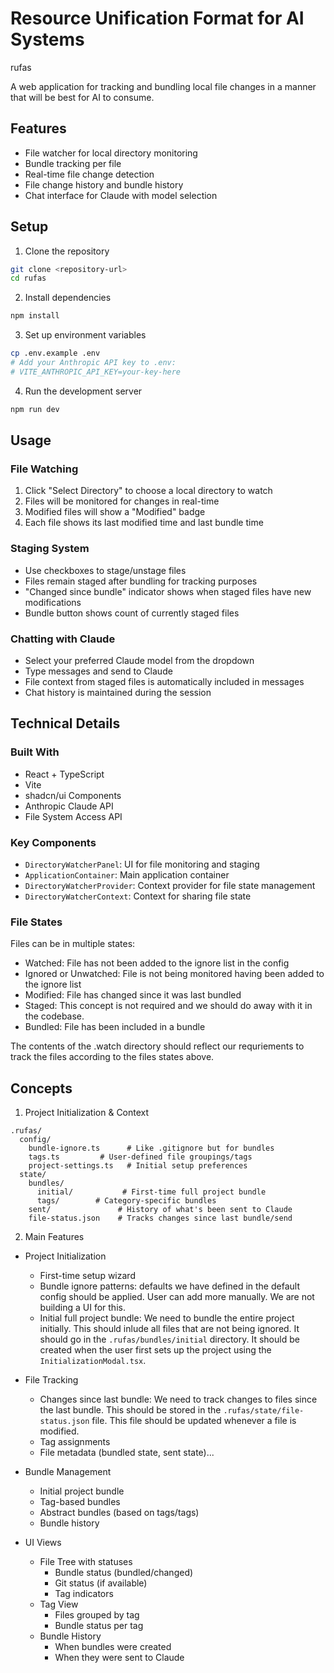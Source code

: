 # Resource Unification Format for AI Systems

rufas

A web application for tracking and bundling local file changes in a manner that will be best for AI to consume.

## Features

- File watcher for local directory monitoring
- Bundle tracking per file
- Real-time file change detection
- File change history and bundle history
- Chat interface for Claude with model selection

## Setup

1. Clone the repository

```bash
git clone <repository-url>
cd rufas
```

2. Install dependencies

```bash
npm install
```

3. Set up environment variables

```bash
cp .env.example .env
# Add your Anthropic API key to .env:
# VITE_ANTHROPIC_API_KEY=your-key-here
```

4. Run the development server

```bash
npm run dev
```

## Usage

### File Watching

1. Click "Select Directory" to choose a local directory to watch
2. Files will be monitored for changes in real-time
3. Modified files will show a "Modified" badge
4. Each file shows its last modified time and last bundle time

### Staging System

- Use checkboxes to stage/unstage files
- Files remain staged after bundling for tracking purposes
- "Changed since bundle" indicator shows when staged files have new modifications
- Bundle button shows count of currently staged files

### Chatting with Claude

- Select your preferred Claude model from the dropdown
- Type messages and send to Claude
- File context from staged files is automatically included in messages
- Chat history is maintained during the session

## Technical Details

### Built With

- React + TypeScript
- Vite
- shadcn/ui Components
- Anthropic Claude API
- File System Access API

### Key Components

- `DirectoryWatcherPanel`: UI for file monitoring and staging
- `ApplicationContainer`: Main application container
- `DirectoryWatcherProvider`: Context provider for file state management
- `DirectoryWatcherContext`: Context for sharing file state

### File States

Files can be in multiple states:

- Watched: File has not been added to the ignore list in the config
- Ignored or Unwatched: File is not being monitored having been added to the ignore list
- Modified: File has changed since it was last bundled
- Staged: This concept is not required and we should do away with it in the codebase.
- Bundled: File has been included in a bundle

The contents of the .watch directory should reflect our requriements to track the files according to the files states above.

## Concepts

1. Project Initialization & Context

```
.rufas/
  config/
    bundle-ignore.ts      # Like .gitignore but for bundles
    tags.ts         # User-defined file groupings/tags
    project-settings.ts   # Initial setup preferences
  state/
    bundles/
      initial/           # First-time full project bundle
      tags/        # Category-specific bundles
    sent/               # History of what's been sent to Claude
    file-status.json    # Tracks changes since last bundle/send
```

2. Main Features

- Project Initialization

  - First-time setup wizard
  - Bundle ignore patterns: defaults we have defined in the default config should be applied. User can add more manually. We are not building a UI for this.
  - Initial full project bundle: We need to bundle the entire project initially. This should inlude all files that are not being ignored. It should go in the `.rufas/bundles/initial` directory. It should be created when the user first sets up the project using the `InitializationModal.tsx`.

- File Tracking

  - Changes since last bundle: We need to track changes to files since the last bundle. This should be stored in the `.rufas/state/file-status.json` file. This file should be updated whenever a file is modified.
  - Tag assignments
  - File metadata (bundled state, sent state)...

- Bundle Management

  - Initial project bundle
  - Tag-based bundles
  - Abstract bundles (based on tags/tags)
  - Bundle history

- UI Views
  - File Tree with statuses
    - Bundle status (bundled/changed)
    - Git status (if available)
    - Tag indicators
  - Tag View
    - Files grouped by tag
    - Bundle status per tag
  - Bundle History
    - When bundles were created
    - When they were sent to Claude
